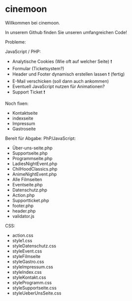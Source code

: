 # cinemoon
Willkommen bei cinemoon.

In unserem Github finden Sie unseren umfangreichen Code!

Probleme:

JavaScript / PHP:
- Analytische Cookies (Wie oft auf welcher Seite) ❗
- Formular (Ticketsystem?) 
- Header und Footer dynamisch erstellen lassen ❗ (fertig)
- E-Mail verschicken (soll dann auch ankommen)
- Eventuell JavaScript nutzen für Animationen?
- Support Ticket ❗

Noch fixen:
- Kontaktseite
- indexseite
- Impressum
- Gastroseite

Bereit für Abgabe:
PhP/JavaScript:
- Über-uns-seite.php
- Supportseite.php
- Programmseite.php
- LadiesNightEvent.php
- ChilHoodClassics.php
- AnimeNightEvent.php
- Alle Filmseiten
- Eventseite.php
- Datenschutz.php
- Action.php
- Supportticket.php
- footer.php
- header.php
- validator.js

CSS:
- action.css
- style1.css
- styleDatenschutz.css
- styleEvent.css
- styleFilmseite
- styleGastro.css
- styleImpressum.css
- styleIndex.css
- styleKontakt.css
- styleProgramm.css
- styleSupportseite.css
- styleUeberUnsSeite.css